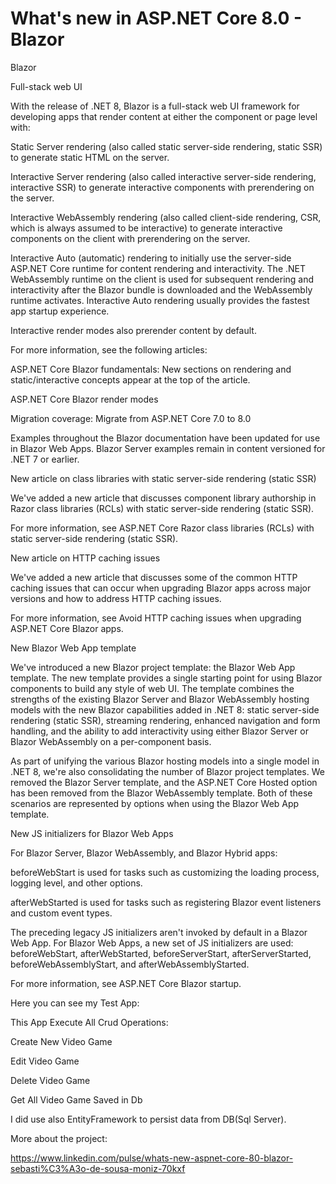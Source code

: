 # What's new in ASP.NET Core 8.0 - Blazor

Blazor

Full-stack web UI

With the release of .NET 8, Blazor is a full-stack web UI framework for developing apps that render content at either the component or page level with:

Static Server rendering (also called static server-side rendering, static SSR) to generate static HTML on the server.

Interactive Server rendering (also called interactive server-side rendering, interactive SSR) to generate interactive components with prerendering on the server.

Interactive WebAssembly rendering (also called client-side rendering, CSR, which is always assumed to be interactive) to generate interactive components on the client with prerendering on the server.

Interactive Auto (automatic) rendering to initially use the server-side ASP.NET Core runtime for content rendering and interactivity. The .NET WebAssembly runtime on the client is used for subsequent rendering and interactivity after the Blazor bundle is downloaded and the WebAssembly runtime activates. Interactive Auto rendering usually provides the fastest app startup experience.

Interactive render modes also prerender content by default.

For more information, see the following articles:

ASP.NET Core Blazor fundamentals: New sections on rendering and static/interactive concepts appear at the top of the article.

ASP.NET Core Blazor render modes

Migration coverage: Migrate from ASP.NET Core 7.0 to 8.0

Examples throughout the Blazor documentation have been updated for use in Blazor Web Apps. Blazor Server examples remain in content versioned for .NET 7 or earlier.

New article on class libraries with static server-side rendering (static SSR)

We've added a new article that discusses component library authorship in Razor class libraries (RCLs) with static server-side rendering (static SSR).

For more information, see ASP.NET Core Razor class libraries (RCLs) with static server-side rendering (static SSR).

New article on HTTP caching issues

We've added a new article that discusses some of the common HTTP caching issues that can occur when upgrading Blazor apps across major versions and how to address HTTP caching issues.

For more information, see Avoid HTTP caching issues when upgrading ASP.NET Core Blazor apps.

New Blazor Web App template

We've introduced a new Blazor project template: the Blazor Web App template. The new template provides a single starting point for using Blazor components to build any style of web UI. The template combines the strengths of the existing Blazor Server and Blazor WebAssembly hosting models with the new Blazor capabilities added in .NET 8: static server-side rendering (static SSR), streaming rendering, enhanced navigation and form handling, and the ability to add interactivity using either Blazor Server or Blazor WebAssembly on a per-component basis.

As part of unifying the various Blazor hosting models into a single model in .NET 8, we're also consolidating the number of Blazor project templates. We removed the Blazor Server template, and the ASP.NET Core Hosted option has been removed from the Blazor WebAssembly template. Both of these scenarios are represented by options when using the Blazor Web App template.

New JS initializers for Blazor Web Apps

For Blazor Server, Blazor WebAssembly, and Blazor Hybrid apps:

beforeWebStart is used for tasks such as customizing the loading process, logging level, and other options.

afterWebStarted is used for tasks such as registering Blazor event listeners and custom event types.

The preceding legacy JS initializers aren't invoked by default in a Blazor Web App. For Blazor Web Apps, a new set of JS initializers are used: beforeWebStart, afterWebStarted, beforeServerStart, afterServerStarted, beforeWebAssemblyStart, and afterWebAssemblyStarted.

For more information, see ASP.NET Core Blazor startup.

Here you can see my Test App:

This App Execute All Crud Operations:

Create New Video Game

Edit Video Game

Delete Video Game

Get All Video Game Saved in Db

I did use also EntityFramework to persist data from DB(Sql Server).

More about the project:

<a href="https://www.linkedin.com/pulse/whats-new-aspnet-core-80-blazor-sebasti%C3%A3o-de-sousa-moniz-70kxf">https://www.linkedin.com/pulse/whats-new-aspnet-core-80-blazor-sebasti%C3%A3o-de-sousa-moniz-70kxf</a>
